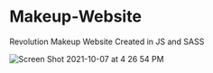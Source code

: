 # Makeup-Website
Revolution Makeup Website Created in JS and SASS

![Screen Shot 2021-10-07 at 4 26 54 PM](https://user-images.githubusercontent.com/58197108/136475602-a253a6eb-bd53-4c32-be41-ab7b3bb85ee0.png)
